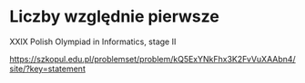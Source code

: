 # Liczby względnie pierwsze
XXIX Polish Olympiad in Informatics, stage II

https://szkopul.edu.pl/problemset/problem/kQ5ExYNkFhx3K2FvVuXAAbn4/site/?key=statement
